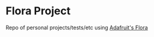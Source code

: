 # Flora Project
Repo of personal projects/tests/etc using [Adafruit's Flora](https://learn.adafruit.com/getting-started-with-flora?view=all)